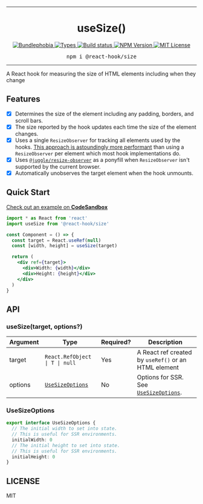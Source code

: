 <hr>
<div align="center">
  <h1 align="center">
    useSize()
  </h1>
</div>

<p align="center">
  <a href="https://bundlephobia.com/result?p=@react-hook/size">
    <img alt="Bundlephobia" src="https://img.shields.io/bundlephobia/minzip/@react-hook/size?style=for-the-badge&labelColor=24292e">
  </a>
  <a aria-label="Types" href="https://www.npmjs.com/package/@react-hook/size">
    <img alt="Types" src="https://img.shields.io/npm/types/@react-hook/size?style=for-the-badge&labelColor=24292e">
  </a>
  <a aria-label="Build status" href="https://travis-ci.com/jaredLunde/react-hook">
    <img alt="Build status" src="https://img.shields.io/travis/com/jaredLunde/react-hook?style=for-the-badge&labelColor=24292e">
  </a>
  <a aria-label="NPM version" href="https://www.npmjs.com/package/@react-hook/size">
    <img alt="NPM Version" src="https://img.shields.io/npm/v/@react-hook/size?style=for-the-badge&labelColor=24292e">
  </a>
  <a aria-label="License" href="https://jaredlunde.mit-license.org/">
    <img alt="MIT License" src="https://img.shields.io/npm/l/@react-hook/size?style=for-the-badge&labelColor=24292e">
  </a>
</p>

<pre align="center">npm i @react-hook/size</pre>
<hr>

A React hook for measuring the size of HTML elements including when they change

## Features

- [x] Determines the size of the element including any padding, borders, and scroll bars.
- [x] The size reported by the hook updates each time the size of the element changes.
- [x] Uses a single `ResizeObserver` for tracking all elements used by the hooks.
      [This approach is astoundingly more performant](https://groups.google.com/a/chromium.org/forum/#!msg/blink-dev/z6ienONUb5A/F5-VcUZtBAAJ)
      than using a `ResizeObserver` per element which most hook implementations do.
- [x] Uses [`@juggle/resize-observer`](https://github.com/juggle/resize-observer) as a ponyfill when `ResizeObserver` isn't supported
      by the current browser.
- [x] Automatically unobserves the target element when the hook unmounts.

## Quick Start

[Check out an example on **CodeSandbox**](https://codesandbox.io/s/react-hooksize-example-vbpnl)

```jsx harmony
import * as React from 'react'
import useSize from '@react-hook/size'

const Component = () => {
  const target = React.useRef(null)
  const [width, height] = useSize(target)

  return (
    <div ref={target}>
      <div>Width: {width}</div>
      <div>Height: {height}</div>
    </div>
  )
}
```

## API

### useSize(target, options?)

| Argument | Type                                                 | Required? | Description                                               |
| -------- | ---------------------------------------------------- | --------- | --------------------------------------------------------- |
| target   | <code>React.RefObject<T> &#124; T &#124; null</code> | Yes       | A React ref created by `useRef()` or an HTML element      |
| options  | [`UseSizeOptions`](#usesizeoptions)                  | No        | Options for SSR. See [`UseSizeOptions`](#usesizeoptions). |

### UseSizeOptions

```ts
export interface UseSizeOptions {
  // The initial width to set into state.
  // This is useful for SSR environments.
  initialWidth: 0
  // The initial height to set into state.
  // This is useful for SSR environments.
  initialHeight: 0
}
```

## LICENSE

MIT
